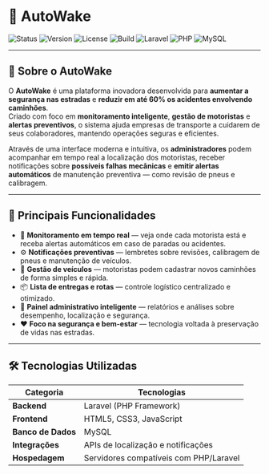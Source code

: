 # 🚛 AutoWake

![Status](	http://127.0.0.1:8000/img/imagemdoiss.png)
![Version](https://img.shields.io/badge/version-1.0.0-blue)
![License](https://img.shields.io/badge/license-MIT-yellow)
![Build](https://img.shields.io/badge/build-passing-brightgreen)
![Laravel](https://img.shields.io/badge/Laravel-Framework-red)
![PHP](https://img.shields.io/badge/PHP-8.0+-blueviolet)
![MySQL](https://img.shields.io/badge/MySQL-Database-orange)

---

## 🧭 Sobre o AutoWake

O **AutoWake** é uma plataforma inovadora desenvolvida para **aumentar a segurança nas estradas** e **reduzir em até 60% os acidentes envolvendo caminhões**.  
Criado com foco em **monitoramento inteligente**, **gestão de motoristas** e **alertas preventivos**, o sistema ajuda empresas de transporte a cuidarem de seus colaboradores, mantendo operações seguras e eficientes.

Através de uma interface moderna e intuitiva, os **administradores** podem acompanhar em tempo real a localização dos motoristas, receber notificações sobre **possíveis falhas mecânicas** e **emitir alertas automáticos** de manutenção preventiva — como revisão de pneus e calibragem.

---

## 🚦 Principais Funcionalidades

- 📍 **Monitoramento em tempo real** — veja onde cada motorista está e receba alertas automáticos em caso de paradas ou acidentes.  
- ⚙️ **Notificações preventivas** — lembretes sobre revisões, calibragem de pneus e manutenção de veículos.  
- 🚚 **Gestão de veículos** — motoristas podem cadastrar novos caminhões de forma simples e rápida.  
- 📦 **Lista de entregas e rotas** — controle logístico centralizado e otimizado.  
- 🧠 **Painel administrativo inteligente** — relatórios e análises sobre desempenho, localização e segurança.  
- ❤️ **Foco na segurança e bem-estar** — tecnologia voltada à preservação de vidas nas estradas.

---

## 🛠️ Tecnologias Utilizadas

| Categoria | Tecnologias |
|------------|--------------|
| **Backend** | Laravel (PHP Framework) |
| **Frontend** | HTML5, CSS3, JavaScript |
| **Banco de Dados** | MySQL |
| **Integrações** | APIs de localização e notificações |
| **Hospedagem** | Servidores compatíveis com PHP/Laravel |

